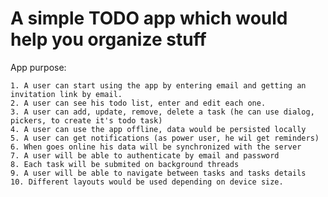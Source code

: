 # A simple TODO app which would help you organize stuff

App purpose:

	1. A user can start using the app by entering email and getting an invitation link by email.
	2. A user can see his todo list, enter and edit each one.
	3. A user can add, update, remove, delete a task (he can use dialog, pickers, to create it's todo task)
	4. A user can use the app offline, data would be persisted locally
	5. A user can get notifications (as power user, he wil get reminders)
	6. When goes online his data will be synchronized with the server 
	7. A user will be able to authenticate by email and password
	8. Each task will be submited on background threads 
	9. A user will be able to navigate between tasks and tasks details
	10. Different layouts would be used depending on device size.
